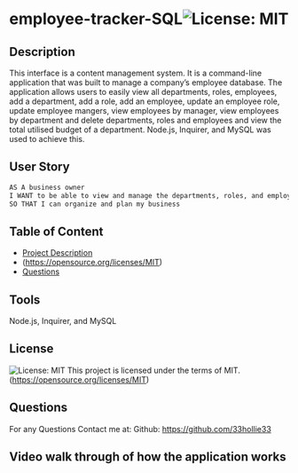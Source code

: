 # employee-tracker-SQL![License: MIT](https://img.shields.io/badge/License-MIT-yellow.svg)
  ## Description
  This interface is a content management system. It is a command-line application that was built to manage a company’s employee database. The application allows users to easily view all departments, roles, employees, add a department, add a role, add an employee, update an employee role, update employee mangers, view employees by manager, view employees by department and delete departments, roles and employees and view the total utilised budget of a department. Node.js, Inquirer, and MySQL was used to achieve this.

  ## User Story

```md
AS A business owner
I WANT to be able to view and manage the departments, roles, and employees in my company
SO THAT I can organize and plan my business
```

  ## Table of Content
  - [Project Description](#Description)
  - (https://opensource.org/licenses/MIT)
  - [Questions](#Questions)

  ## Tools
  Node.js, Inquirer, and MySQL

  ## License 
  ![License: MIT](https://img.shields.io/badge/License-MIT-yellow.svg)
This project is licensed under the terms of MIT.  (https://opensource.org/licenses/MIT)

  ## Questions
  For any Questions Contact me at:
  Github: https://github.com/33hollie33 

  ## Video walk through of how the application works

